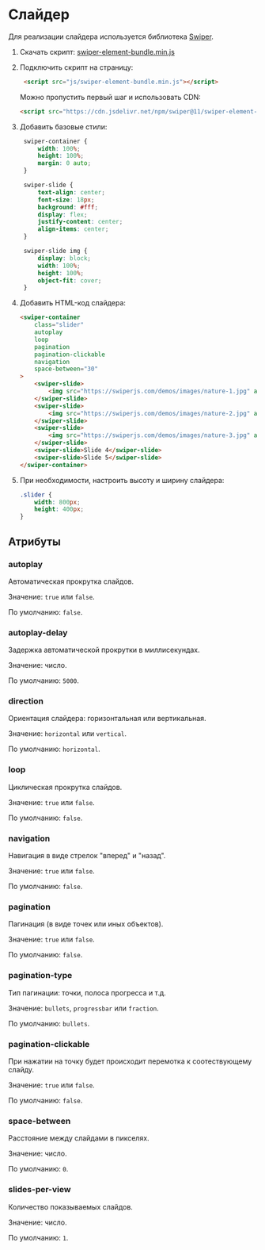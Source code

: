 # Слайдер

Для реализации слайдера используется библиотека [Swiper](https://swiperjs.com/).

1. Скачать скрипт: [swiper-element-bundle.min.js](https://cdn.jsdelivr.net/npm/swiper@11/swiper-element-bundle.min.js)

2. Подключить скрипт на страницу:

   ```html
    <script src="js/swiper-element-bundle.min.js"></script>
    ```

    Можно пропустить первый шаг и использовать CDN:

    ```html
    <script src="https://cdn.jsdelivr.net/npm/swiper@11/swiper-element-bundle.min.js"></script>
    ```

3. Добавить базовые стили:

   ```css
    swiper-container {
        width: 100%;
        height: 100%;
        margin: 0 auto;
    }

    swiper-slide {
        text-align: center;
        font-size: 18px;
        background: #fff;
        display: flex;
        justify-content: center;
        align-items: center;
    }

    swiper-slide img {
        display: block;
        width: 100%;
        height: 100%;
        object-fit: cover;
    }
   ```

4. Добавить HTML-код слайдера:

   ```html
   <swiper-container
       class="slider"
       autoplay
       loop
       pagination
       pagination-clickable
       navigation
       space-between="30"
   >
       <swiper-slide>
           <img src="https://swiperjs.com/demos/images/nature-1.jpg" alt="Slide 1">
       </swiper-slide>
       <swiper-slide>
           <img src="https://swiperjs.com/demos/images/nature-2.jpg" alt="Slide 2">
       </swiper-slide>
       <swiper-slide>
           <img src="https://swiperjs.com/demos/images/nature-3.jpg" alt="Slide 3">
       </swiper-slide>
       <swiper-slide>Slide 4</swiper-slide>
       <swiper-slide>Slide 5</swiper-slide>
   </swiper-container>
   ```

5. При необходимости, настроить высоту и ширину слайдера:

   ```css
   .slider {
       width: 800px;
       height: 400px;
   }
   ```

## Атрибуты

### autoplay

Автоматическая прокрутка слайдов.

Значение: `true` или `false`.

По умолчанию: `false`.

### autoplay-delay

Задержка автоматической прокрутки в миллисекундах.

Значение: число.

По умолчанию: `5000`.

### direction

Ориентация слайдера: горизонтальная или вертикальная.

Значение: `horizontal` или `vertical`.

По умолчанию: `horizontal`.

### loop

Циклическая прокрутка слайдов.

Значение: `true` или `false`.

По умолчанию: `false`.

### navigation

Навигация в виде стрелок "вперед" и "назад".

Значение: `true` или `false`.

По умолчанию: `false`.

### pagination

Пагинация (в виде точек или иных объектов).

Значение: `true` или `false`.

По умолчанию: `false`.

### pagination-type

Тип пагинации: точки, полоса прогресса и т.д.

Значение: `bullets`, `progressbar` или `fraction`.

По умолчанию: `bullets`.

### pagination-clickable

При нажатии на точку будет происходит перемотка к соотествующему слайду.

Значение: `true` или `false`.

По умолчанию: `false`.

### space-between

Расстояние между слайдами в пикселях.

Значение: число.

По умолчанию: `0`.

### slides-per-view

Количество показываемых слайдов.

Значение: число.

По умолчанию: `1`.
